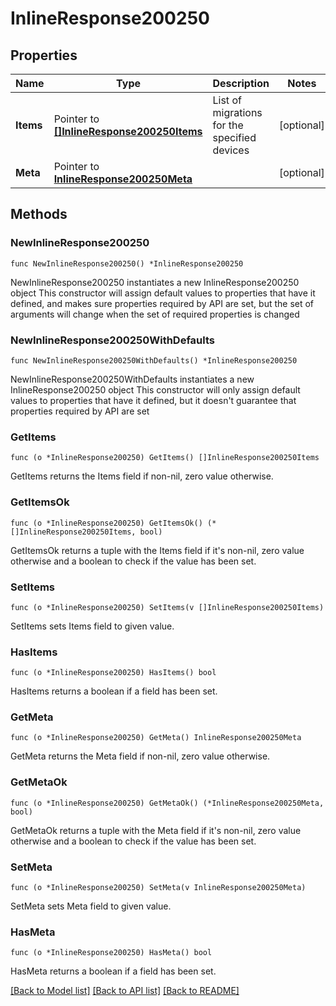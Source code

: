 # InlineResponse200250

## Properties

Name | Type | Description | Notes
------------ | ------------- | ------------- | -------------
**Items** | Pointer to [**[]InlineResponse200250Items**](InlineResponse200250Items.md) | List of migrations for the specified devices | [optional] 
**Meta** | Pointer to [**InlineResponse200250Meta**](InlineResponse200250Meta.md) |  | [optional] 

## Methods

### NewInlineResponse200250

`func NewInlineResponse200250() *InlineResponse200250`

NewInlineResponse200250 instantiates a new InlineResponse200250 object
This constructor will assign default values to properties that have it defined,
and makes sure properties required by API are set, but the set of arguments
will change when the set of required properties is changed

### NewInlineResponse200250WithDefaults

`func NewInlineResponse200250WithDefaults() *InlineResponse200250`

NewInlineResponse200250WithDefaults instantiates a new InlineResponse200250 object
This constructor will only assign default values to properties that have it defined,
but it doesn't guarantee that properties required by API are set

### GetItems

`func (o *InlineResponse200250) GetItems() []InlineResponse200250Items`

GetItems returns the Items field if non-nil, zero value otherwise.

### GetItemsOk

`func (o *InlineResponse200250) GetItemsOk() (*[]InlineResponse200250Items, bool)`

GetItemsOk returns a tuple with the Items field if it's non-nil, zero value otherwise
and a boolean to check if the value has been set.

### SetItems

`func (o *InlineResponse200250) SetItems(v []InlineResponse200250Items)`

SetItems sets Items field to given value.

### HasItems

`func (o *InlineResponse200250) HasItems() bool`

HasItems returns a boolean if a field has been set.

### GetMeta

`func (o *InlineResponse200250) GetMeta() InlineResponse200250Meta`

GetMeta returns the Meta field if non-nil, zero value otherwise.

### GetMetaOk

`func (o *InlineResponse200250) GetMetaOk() (*InlineResponse200250Meta, bool)`

GetMetaOk returns a tuple with the Meta field if it's non-nil, zero value otherwise
and a boolean to check if the value has been set.

### SetMeta

`func (o *InlineResponse200250) SetMeta(v InlineResponse200250Meta)`

SetMeta sets Meta field to given value.

### HasMeta

`func (o *InlineResponse200250) HasMeta() bool`

HasMeta returns a boolean if a field has been set.


[[Back to Model list]](../README.md#documentation-for-models) [[Back to API list]](../README.md#documentation-for-api-endpoints) [[Back to README]](../README.md)


